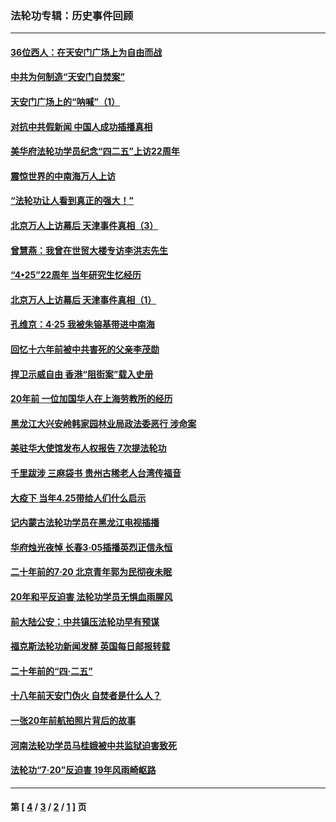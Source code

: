 ### 法轮功专辑：历史事件回顾
---
#### [36位西人：在天安门广场上为自由而战](../../pages/nf5793/n13390029.md?05080430) 
#### [中共为何制造“天安门自焚案”](../../pages/nf5793/n13183270.md?05080430) 
#### [天安门广场上的“呐喊”（1）](../../pages/nf5793/n13105277.md?05080430) 
#### [对抗中共假新闻 中国人成功插播真相](../../pages/nf5793/n12910618.md?05080430) 
#### [美华府法轮功学员纪念“四二五”上访22周年](../../pages/nf5793/n12904445.md?05080430) 
#### [震惊世界的中南海万人上访](../../pages/nf5793/n12903976.md?05080430) 
#### [“法轮功让人看到真正的强大！”](../../pages/nf5793/n12903195.md?05080430) 
#### [北京万人上访幕后 天津事件真相（3）](../../pages/nf5793/n12902807.md?05080430) 
#### [曾慧燕：我曾在世贸大楼专访李洪志先生](../../pages/nf5793/n12898729.md?05080430) 
#### [“4•25”22周年 当年研究生忆经历](../../pages/nf5793/n12894152.md?05080430) 
#### [北京万人上访幕后 天津事件真相（1）](../../pages/nf5793/n12885174.md?05080430) 
#### [孔维京：4·25 我被朱镕基带进中南海](../../pages/nf5793/n12864987.md?05080430) 
#### [回忆十六年前被中共害死的父亲李茂勋](../../pages/nf5793/n12880270.md?05080430) 
#### [捍卫示威自由 香港“阻街案”载入史册](../../pages/nf5793/n12811245.md?05080430) 
#### [20年前 一位加国华人在上海劳教所的经历](../../pages/nf5793/n12707932.md?05080430) 
#### [黑龙江大兴安岭韩家园林业局政法委恶行 涉命案](../../pages/nf5793/n12622815.md?05080430) 
#### [美驻华大使馆发布人权报告 7次提法轮功](../../pages/nf5793/n12520541.md?05080430) 
#### [千里跋涉 三麻袋书 贵州古稀老人台湾传福音](../../pages/nf5793/n12198750.md?05080430) 
#### [大疫下 当年4.25带给人们什么启示](../../pages/nf5793/n12058565.md?05080430) 
#### [记内蒙古法轮功学员在黑龙江电视插播](../../pages/nf5793/n11699194.md?05080430) 
#### [华府烛光夜悼 长春3·05插播英烈正信永恒](../../pages/nf5793/n11397432.md?05080430) 
#### [二十年前的7·20 北京青年郭为民彻夜未眠](../../pages/nf5793/n11354195.md?05080430) 
#### [20年和平反迫害 法轮功学员无惧血雨腥风](../../pages/nf5793/n11348279.md?05080430) 
#### [前大陆公安：中共镇压法轮功早有预谋](../../pages/nf5793/n11352168.md?05080430) 
#### [福克斯法轮功新闻发酵  英国每日邮报转载](../../pages/nf5793/n11285952.md?05080430) 
#### [二十年前的“四·二五”](../../pages/nf5793/n11207639.md?05080430) 
#### [十八年前天安门伪火 自焚者是什么人？](../../pages/nf5793/n10996556.md?05080430) 
#### [一张20年前航拍照片背后的故事](../../pages/nf5793/n10693797.md?05080430) 
#### [河南法轮功学员马桂娥被中共监狱迫害致死](../../pages/nf5793/n10684974.md?05080430) 
#### [法轮功“7‧20”反迫害 19年风雨崎岖路](../../pages/nf5793/n10570834.md?05080430) 

---
#### 第 [ [4](./4.md?05080430) / [3](./3.md?05080430) / [2](./2.md?05080430) / [1](./1.md?05080430) ] 页
